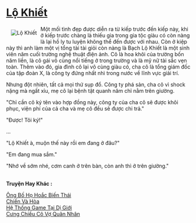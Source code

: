 <a href="https://utruyen.com/lo-khiet/17639/" title="Lộ Khiết"><h1>Lộ Khiết</h1></a><div style="display:table"><img align="right" style="float: left; padding: 10px;" src="https://utruyen.com/images/story/200x260/lo-khiet.jpg" alt="Lộ Khiết">Một mối tình đẹp được diễn ra từ kiếp trước đến kiếp này, khi ở kiếp trước chàng là thiếu gia trong gia tộc giàu có còn nàng là lại hồ ly tu luyện không thể đến được với nhau. Còn ở kiệp này thì anh làm một vị tổng tài tài giỏi còn nàng là Bạch Lộ Khiết là một sinh viên năm cuối trường nghệ thuật điện ảnh. Cô là hoa khôi của trường bốn năm liền, là cô gái vô cùng nổi tiếng ở trong trường và là mỹ nữ tài sắc vẹn toàn. Thêm vào đó, gia đình cô lại vô cùng giàu có, cha cô là tổng giám đốc của tập đoàn X, là công ty đứng nhất nhì trong nước về lĩnh vực giải trí. <p></p>Nhưng đột nhiên, tất cả mọi thứ sụp đổ. Công ty phá sản, cha cô vì shock nặng mà ngất xỉu, mẹ cô lại bệnh tật quanh năm chỉ nằm trên giường.<p></p>"Chỉ cần cô ký tên vào hợp đồng này, công ty của cha cô sẽ được khôi phục, viện phí của cả cha và mẹ cô đều sẽ được chi trả."<p></p>"Được! Tôi ký!"<p></p>...<p></p>"Lộ Khiết à, muộn thế này rồi em đang ở đâu?"<p></p>"Em đang mua sắm."<p></p>"Nhớ về sớm nhé, cơm canh ở trên bàn, còn anh thì ở trên giường."</div><p><br><b>Truyện Hay Khác :</b></p><a href="https://utruyen.com/ong-bo-ho-hoac-bien-thai/19113/" alt="Ông Bố Họ Hoắc Biến Thái">Ông Bố Họ Hoắc Biến Thái</a><br/><a href="https://github.com/quanluxury/ngontinh_sac/tree/master/truyenhay/22514/" alt="Chiến Và Hòa">Chiến Và Hòa</a><br/><a href="https://github.com/quanluxury/truyenhot/tree/master/truyenhay/17260/" alt="Hệ Thống Game Tại Dị Giới">Hệ Thống Game Tại Dị Giới</a><br/><a href="https://github.com/mlquan/truyenhay/tree/master/truyenhay/21948/" alt="Cưng Chiều Cô Vợ Quân Nhân">Cưng Chiều Cô Vợ Quân Nhân</a><br/>